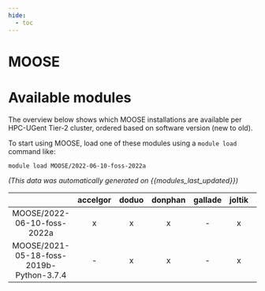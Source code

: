 ```yaml
---
hide:
  - toc
---
```


MOOSE
=====

# Available modules


The overview below shows which MOOSE installations are available per HPC-UGent Tier-2 cluster, ordered based on software version (new to old).

To start using MOOSE, load one of these modules using a `module load` command like:

```shell
module load MOOSE/2022-06-10-foss-2022a
```

*(This data was automatically generated on {{modules_last_updated}})*  

| |accelgor|doduo|donphan|gallade|joltik|shinx|skitty|
| :---: | :---: | :---: | :---: | :---: | :---: | :---: | :---: |
|MOOSE/2022-06-10-foss-2022a|x|x|x|-|x|-|-|
|MOOSE/2021-05-18-foss-2019b-Python-3.7.4|-|x|x|-|x|-|-|
